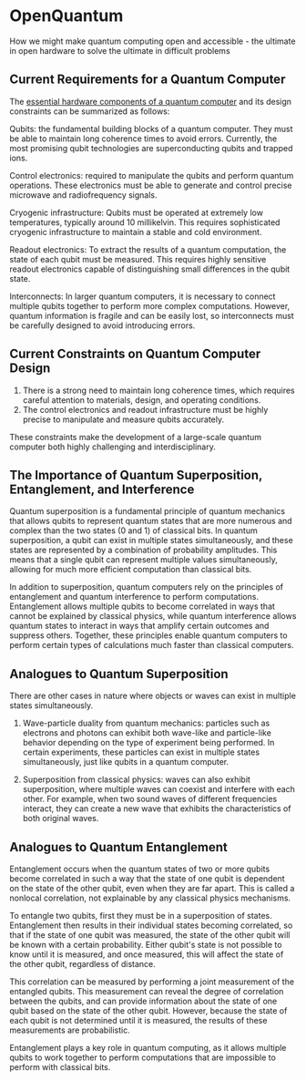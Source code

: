 # OpenQuantum
How we might make quantum computing open and accessible - the ultimate in open hardware to solve the ultimate in difficult problems

## Current Requirements for a Quantum Computer

The [essential hardware components of a quantum computer](https://nap.nationalacademies.org/read/25196/chapter/7) and its design constraints can be summarized as follows:

Qubits: the fundamental building blocks of a quantum computer. They must be able to maintain long coherence times to avoid errors. Currently, the most promising qubit technologies are superconducting qubits and trapped ions.

Control electronics: required to manipulate the qubits and perform quantum operations. These electronics must be able to generate and control precise microwave and radiofrequency signals.

Cryogenic infrastructure: Qubits must be operated at extremely low temperatures, typically around 10 millikelvin. This requires sophisticated cryogenic infrastructure to maintain a stable and cold environment.

Readout electronics: To extract the results of a quantum computation, the state of each qubit must be measured. This requires highly sensitive readout electronics capable of distinguishing small differences in the qubit state.

Interconnects: In larger quantum computers, it is necessary to connect multiple qubits together to perform more complex computations. However, quantum information is fragile and can be easily lost, so interconnects must be carefully designed to avoid introducing errors.

## Current Constraints on Quantum Computer Design

1) There is a strong need to maintain long coherence times, which requires careful attention to materials, design, and operating conditions. 
2) The control electronics and readout infrastructure must be highly precise to manipulate and measure qubits accurately. 

These constraints make the development of a large-scale quantum computer both highly challenging and interdisciplinary.

## The Importance of Quantum Superposition, Entanglement, and Interference

Quantum superposition is a fundamental principle of quantum mechanics that allows qubits to represent quantum states that are more numerous and complex than the two states (0 and 1) of classical bits. In quantum superposition, a qubit can exist in multiple states simultaneously, and these states are represented by a combination of probability amplitudes. This means that a single qubit can represent multiple values simultaneously, allowing for much more efficient computation than classical bits.

In addition to superposition, quantum computers rely on the principles of entanglement and quantum interference to perform computations. Entanglement allows multiple qubits to become correlated in ways that cannot be explained by classical physics, while quantum interference allows quantum states to interact in ways that amplify certain outcomes and suppress others. Together, these principles enable quantum computers to perform certain types of calculations much faster than classical computers.

## Analogues to Quantum Superposition

There are other cases in nature where objects or waves can exist in multiple states simultaneously.

1) Wave-particle duality from quantum mechanics: particles such as electrons and photons can exhibit both wave-like and particle-like behavior depending on the type of experiment being performed. In certain experiments, these particles can exist in multiple states simultaneously, just like qubits in a quantum computer.

2) Superposition from classical physics: waves can also exhibit superposition, where multiple waves can coexist and interfere with each other. For example, when two sound waves of different frequencies interact, they can create a new wave that exhibits the characteristics of both original waves.

## Analogues to Quantum Entanglement

Entanglement occurs when the quantum states of two or more qubits become correlated in such a way that the state of one qubit is dependent on the state of the other qubit, even when they are far apart. This is called a nonlocal correlation, not explainable by any classical physics mechanisms.

To entangle two qubits, first they must be in a superposition of states. Entanglement then results in their individual states becoming correlated, so that if the state of one qubit was measured, the state of the other qubit will be known with a certain probability. Either qubit's state is not possible to know until it is measured, and once measured, this will affect the state of the other qubit, regardless of distance.

This correlation can be measured by performing a joint measurement of the entangled qubits. This measurement can reveal the degree of correlation between the qubits, and can provide information about the state of one qubit based on the state of the other qubit. However, because the state of each qubit is not determined until it is measured, the results of these measurements are probabilistic.

Entanglement plays a key role in quantum computing, as it allows multiple qubits to work together to perform computations that are impossible to perform with classical bits. 
